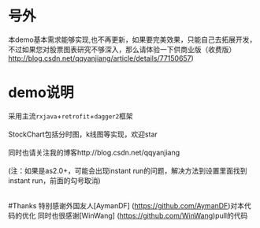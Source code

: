 # 号外
本demo基本需求能够实现,也不再更新，如果要完美效果，只能自己去拓展开发，不过如果您对股票图表研究不够深入，那么请体验一下供商业版（收费版）
http://blog.csdn.net/qqyanjiang/article/details/77150657)

# demo说明
采用主流`rxjava`+`retrofit`+`dagger2`框架<br><br>
StockChart包括分时图，k线图等实现，欢迎star<br><br>
同时也请关注我的博客http://blog.csdn.net/qqyanjiang<br>
<br>
(注：如果是as2.0+，可能会出现instant run的问题，解决方法到设置里面找到instant run，前面的勾号取消)
<br><br>


#Thanks 
特别感谢外国友人[AymanDF]
(https://github.com/AymanDF)对本代码的优化
同时也很感谢[WinWang] 
(https://github.com/WinWang)pull的代码
